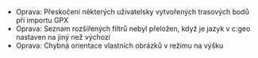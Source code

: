 ##
- Oprava: Přeskočení některých uživatelsky vytvořených trasových bodů při importu GPX
- Oprava: Seznam rozšířených filtrů nebyl přeložen, když je jazyk v c:geo nastaven na jiný než výchozí
- Oprava: Chybná orientace vlastních obrázků v režimu na výšku
